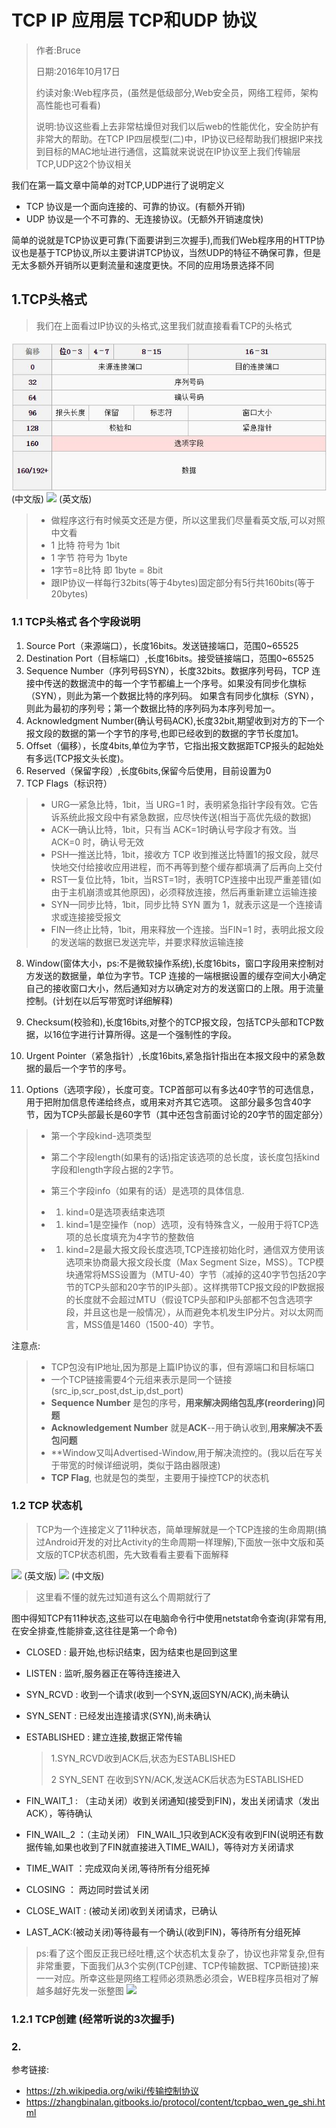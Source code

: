 # TCP IP 应用层 TCP和UDP 协议

> 作者:Bruce
> 
> 日期:2016年10月17日
> 
> 约读对象:Web程序员，\(虽然是低级部分,Web安全员，网络工程师，架构高性能也可看看\)
> 
> 说明:协议这些看上去非常枯燥但对我们以后web的性能优化，安全防护有非常大的帮助。在TCP IP四层模型\(二\)中，IP协议已经帮助我们根据IP来找到目标的MAC地址进行通信，这篇就来说说在IP协议至上我们传输层TCP,UDP这2个协议相关

我们在第一篇文章中简单的对TCP,UDP进行了说明定义

* TCP 协议是一个面向连接的、可靠的协议。\(有额外开销\)
* UDP 协议是一个不可靠的、无连接协议。\(无额外开销速度快\)

简单的说就是TCP协议更可靠\(下面要讲到三次握手\),而我们Web程序用的HTTP协议也是基于TCP协议,所以主要讲讲TCP协议，当然UDP的特征不确保可靠，但是无太多额外开销所以更剩流量和速度更快。不同的应用场景选择不同

## 1.TCP头格式

> 我们在上面看过IP协议的头格式,这里我们就直接看看TCP的头格式

![](/assets/QQ截图20161017105911.jpg)
\(中文版\)
![](http://coolshell.cn//wp-content/uploads/2014/05/TCP-Header-01.jpg)
\(英文版\)

> * 做程序这行有时候英文还是方便，所以这里我们尽量看英文版,可以对照中文看
> * 1 比特 符号为 1bit
> * 1 字节 符号为 1byte
> * 1字节=8比特 即 1byte = 8bit
> * 跟IP协议一样每行32bits\(等于4bytes\)固定部分有5行共160bits\(等于20bytes\)

### 1.1 TCP头格式 各个字段说明

1. Source Port（来源端口），长度16bits。发送链接端口，范围0~65525
2. Destination Port（目标端口）,长度16bits。接受链接端口，范围0~65525
3. Sequence Number（序列号码SYN），长度32bits。数据序列号码，TCP 连接中传送的数据流中的每一个字节都编上一个序号。如果没有同步化旗标（SYN），则此为第一个数据比特的序列码。
  如果含有同步化旗标（SYN），则此为最初的序列号；第一个数据比特的序列码为本序列号加一。
4. Acknowledgment Number\(确认号码ACK\),长度32bit,期望收到对方的下一个报文段的数据的第一个字节的序号,也即已经收到的数据的字节长度加1。
5. Offset（偏移），长度4bits,单位为字节，它指出报文数据距TCP报头的起始处有多远\(TCP报文头长度\)。
6. Reserved（保留字段）,长度6bits,保留今后使用，目前设置为0
7. TCP Flags（标识符）

  > * URG—紧急比特，1bit，当 URG=1 时，表明紧急指针字段有效。它告诉系统此报文段中有紧急数据，应尽快传送\(相当于高优先级的数据\)
  > * ACK—确认比特，1bit，只有当 ACK=1时确认号字段才有效。当 ACK=0 时，确认号无效
  > * PSH—推送比特，1bit，接收方 TCP 收到推送比特置1的报文段，就尽快地交付给接收应用进程，而不再等到整个缓存都填满了后再向上交付
  > * RST—复位比特，1bit，当RST=1时，表明TCP连接中出现严重差错\(如由于主机崩溃或其他原因\)，必须释放连接，然后再重新建立运输连接
  > * SYN—同步比特，1bit，同步比特 SYN 置为 1，就表示这是一个连接请求或连接接受报文
  > * FIN—终止比特，1bit，用来释放一个连接。当FIN=1 时，表明此报文段的发送端的数据已发送完毕，并要求释放运输连接

8. Window\(窗体大小，ps:不是微软操作系统\),长度16bits，窗口字段用来控制对方发送的数据量，单位为字节。TCP 连接的一端根据设置的缓存空间大小确定自己的接收窗口大小，然后通知对方以确定对方的发送窗口的上限。用于流量控制。\(计划在以后写带宽时详细解释\)

9. Checksum\(校验和\),长度16bits,对整个的TCP报文段，包括TCP头部和TCP数据，以16位字进行计算所得。这是一个强制性的字段。
10. Urgent Pointer（紧急指针）,长度16bits,紧急指针指出在本报文段中的紧急数据的最后一个字节的序号。
11. Options（选项字段），长度可变。TCP首部可以有多达40字节的可选信息，用于把附加信息传递给终点，或用来对齐其它选项。 这部分最多包含40字节，因为TCP头部最长是60字节（其中还包含前面讨论的20字节的固定部分）

> * 第一个字段kind-选项类型
> * 第二个字段length\(如果有的话\)指定该选项的总长度，该长度包括kind字段和length字段占据的2字节。
> * 第三个字段info（如果有的话）是选项的具体信息.
> * 1. kind=0是选项表结束选项
> 
> * 1. kind=1是空操作（nop）选项，没有特殊含义，一般用于将TCP选项的总长度填充为4字节的整数倍
> 
> * 1. kind=2是最大报文段长度选项,TCP连接初始化时，通信双方使用该选项来协商最大报文段长度（Max Segment Size，MSS）。TCP模块通常将MSS设置为（MTU-40）字节（减掉的这40字节包括20字节的TCP头部和20字节的IP头部）。这样携带TCP报文段的IP数据报的长度就不会超过MTU（假设TCP头部和IP头部都不包含选项字段，并且这也是一般情况），从而避免本机发生IP分片。对以太网而言，MSS值是1460（1500-40）字节。

注意点:

> * TCP包没有IP地址,因为那是上篇IP协议的事，但有源端口和目标端口
> * 一个TCP链接需要4个元组来表示是同一个链接\(src\_ip,scr\_post,dst\_ip,dst\_port\)
> * **Sequence Number** 是包的序号，**用来解决网络包乱序\(reordering\)问题**
> * **Acknowledgement Number** 就是**ACK**--用于确认收到,**用来解决不丢包问题**
> * \*\*Window又叫Advertised-Window,用于解决流控的。\(我以后在写关于带宽的时候详细说明，类似于路由器限速\)
> * **TCP Flag**, 也就是包的类型，主要用于操控TCP的状态机

### 1.2 TCP 状态机

> TCP为一个连接定义了11种状态，简单理解就是一个TCP连接的生命周期\(搞过Android开发的对比Activity的生命周期一样理解\),下面放一张中文版和英文版的TCP状态机图，先大致看看主要看下面解释

![](http://s3.51cto.com/wyfs02/M00/76/C2/wKioL1Zb_J6gV08KAAHRjgX486s686.png)
\(英文版\)
![](http://s5.51cto.com/wyfs02/M00/76/C4/wKiom1ZcA_WBfjVXAALhkWgijbk565.jpg)
 \(中文版\)

> 这里看不懂的就先过知道有这么个周期就行了

图中得知TCP有11种状态,这些可以在电脑命令行中使用netstat命令查询\(非常有用,在安全排查,性能排查,这往往是第一个命令\)

* CLOSED : 最开始,也标识结束，因为结束也是回到这里
* LISTEN : 监听,服务器正在等待连接进入
* SYN\_RCVD : 收到一个请求\(收到一个SYN,返回SYN\/ACK\),尚未确认
* SYN\_SENT : 已经发出连接请求\(SYN\),尚未确认
* ESTABLISHED : 建立连接,数据正常传输

  > 1.SYN\_RCVD收到ACK后,状态为ESTABLISHED
  > 
  > 2 SYN\_SENT 在收到SYN\/ACK,发送ACK后状态为ESTABLISHED

* FIN\_WAIT\_1 : （主动关闭）收到关闭通知\(接受到FIN\)，发出关闭请求（发出ACK），等待确认

* FIN\_WAIL\_2 ：（主动关闭） FIN\_WAIL\_1只收到ACK没有收到FIN\(说明还有数据传输,如果也收到了FIN就直接进入TIME\_WAIL\)，等待对方关闭请求
* TIME\_WAIT ：完成双向关闭,等待所有分组死掉
* CLOSING ： 两边同时尝试关闭
* CLOSE\_WAIT : \(被动关闭\)收到关闭请求，已确认
* LAST\_ACK:\(被动关闭\)等待最有一个确认\(收到FIN\)，等待所有分组死掉

> ps:看了这个图反正我已经吐槽,这个状态机太复杂了，协议也非常复杂,但有非常重要，下面我们从3个实例(TCP创建、TCP传输数据、TCP断链接)来一一对应。所幸这些是网络工程师必须熟悉必须会，WEB程序员相对了解越多越好先发一张整图
> ![](http://coolshell.cn//wp-content/uploads/2014/05/tcp_open_close.jpg)

### 1.2.1 TCP创建 (经常听说的3次握手)

### 2.

参考链接:

* [https:\/\/zh.wikipedia.org\/wiki\/传输控制协议](https://zh.wikipedia.org/wiki/传输控制协议)
* [https:\/\/zhangbinalan.gitbooks.io\/protocol\/content\/tcpbao\_wen\_ge\_shi.html](https://zhangbinalan.gitbooks.io/protocol/content/tcpbao_wen_ge_shi.html)

